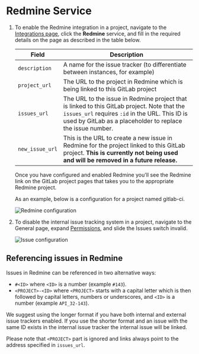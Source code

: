 # Redmine Service

1. To enable the Redmine integration in a project, navigate to the
   [Integrations page](project_services.md#accessing-the-project-services), click
   the **Redmine** service, and fill in the required details on the page as described
   in the table below.

    | Field | Description |
    | ----- | ----------- |
    | `description`   | A name for the issue tracker (to differentiate between instances, for example) |
    | `project_url`   | The URL to the project in Redmine which is being linked to this GitLab project |
    | `issues_url`    | The URL to the issue in Redmine project that is linked to this GitLab project. Note that the `issues_url` requires `:id` in the URL. This ID is used by GitLab as a placeholder to replace the issue number. |
    | `new_issue_url` | This is the URL to create a new issue in Redmine for the project linked to this GitLab project. **This is currently not being used and will be removed in a future release.** |

    Once you have configured and enabled Redmine you'll see the Redmine link on the GitLab project pages that takes you to the appropriate Redmine project.

    As an example, below is a configuration for a project named gitlab-ci.

    ![Redmine configuration](img/redmine_configuration.png)

1. To disable the internal issue tracking system in a project, navigate to the General page, expand [Permissions](../settings/index.md#sharing-and-permissions), and slide the Issues switch invalid.

    ![Issue configuration](img/issue_configuration.png)

## Referencing issues in Redmine

Issues in Redmine can be referenced in two alternative ways:

- `#<ID>` where `<ID>` is a number (example `#143`).
- `<PROJECT>-<ID>` where `<PROJECT>` starts with a capital letter which is
  then followed by capital letters, numbers or underscores, and `<ID>` is
  a number (example `API_32-143`).

We suggest using the longer format if you have both internal and external issue trackers enabled. If you use the shorter format and an issue with the same ID exists in the internal issue tracker the internal issue will be linked.

Please note that `<PROJECT>` part is ignored and links always point to the
address specified in `issues_url`.
